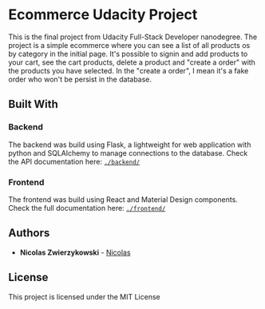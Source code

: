 # Ecommerce Udacity Project
 This is the final project from Udacity Full-Stack Developer nanodegree.
 The project is a simple ecommerce  where you can see a list of all products os by category in the initial page.
 It's possible to signin and add products to your cart, see the cart products, delete a product and "create a order" with the products you have selected. In the "create a order", I mean it's a fake order who won't be persist in the database.
 
## Built With

### Backend
The backend was build using Flask, a lightweight for web application with python and SQLAlchemy to manage connections to the database.
Check the API documentation here: [`./backend/`](https://github.com/nicolaszwier/udacity-capstone-project-ecommerce/tree/master/Backend/)

### Frontend
The frontend was build using React and Material Design components.
Check the full documentation here: [`./frontend/`](https://github.com/nicolaszwier/udacity-capstone-project-ecommerce/tree/master/Backend/)

## Authors

* **Nicolas Zwierzykowski** - [Nicolas](https://github.com/nicolaszwier)

## License

This project is licensed under the MIT License
